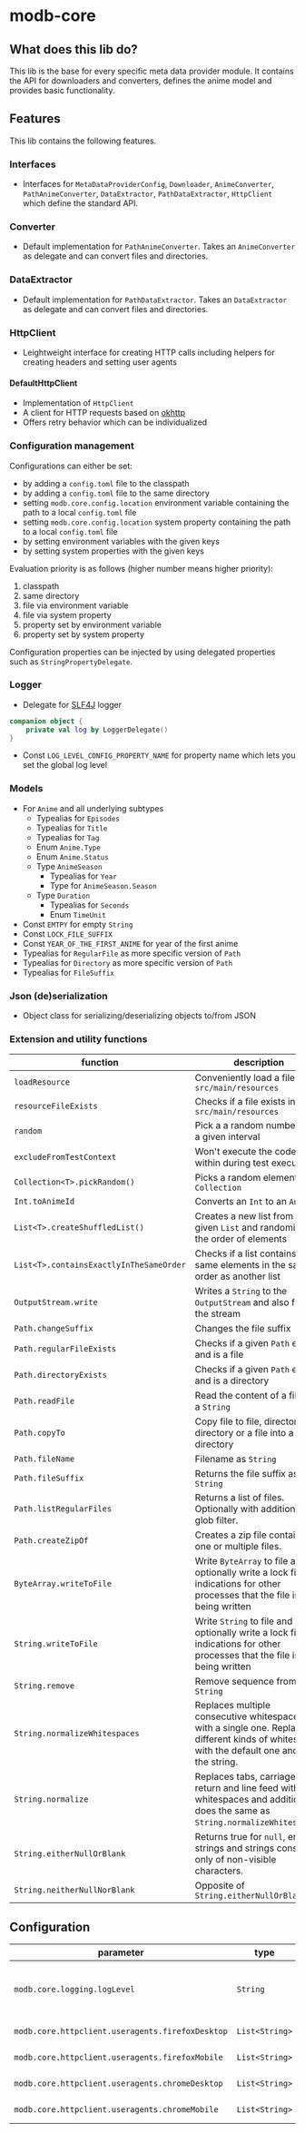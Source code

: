 # modb-core

## What does this lib do?

This lib is the base for every specific meta data provider module. It contains the API for downloaders and converters, defines the anime model and provides basic functionality.

## Features

This lib contains the following features.

### Interfaces

* Interfaces for `MetaDataProviderConfig`, `Downloader`, `AnimeConverter`, `PathAnimeConverter`, `DataExtractor`, `PathDataExtractor`, `HttpClient` which define the standard API.

### Converter
 
* Default implementation for `PathAnimeConverter`. Takes an `AnimeConverter` as delegate and can convert files and directories.

### DataExtractor

* Default implementation for `PathDataExtractor`. Takes an `DataExtractor` as delegate and can convert files and directories.

### HttpClient

* Leightweight interface for creating HTTP calls including helpers for creating headers and setting user agents

#### DefaultHttpClient

* Implementation of `HttpClient`
* A client for HTTP requests based on [okhttp](https://github.com/square/okhttp)
* Offers retry behavior which can be individualized

### Configuration management

Configurations can either be set:
* by adding a `config.toml` file to the classpath
* by adding a `config.toml` file to the same directory
* setting `modb.core.config.location` environment variable containing the path to a local `config.toml` file
* setting `modb.core.config.location` system property containing the path to a local `config.toml` file
* by setting environment variables with the given keys
* by setting system properties with the given keys

Evaluation priority is as follows (higher number means higher priority):
1. classpath
2. same directory
3. file via environment variable
4. file via system property
5. property set by environment variable
6. property set by system property

Configuration properties can be injected by using delegated properties such as `StringPropertyDelegate`.

### Logger

* Delegate for [SLF4J](https://github.com/qos-ch/slf4j) logger
```kotlin
companion object {
    private val log by LoggerDelegate()
}
```
* Const `LOG_LEVEL_CONFIG_PROPERTY_NAME` for property name which lets you set the global log level

### Models
* For `Anime` and all underlying subtypes
    * Typealias for `Episodes`
    * Typealias for `Title`
    * Typealias for `Tag`
    * Enum `Anime.Type`
    * Enum `Anime.Status`
    * Type `AnimeSeason`
        * Typealias for `Year`
        * Type for `AnimeSeason.Season`
    * Type `Duration`
        * Typealias for `Seconds`
        * Enum `TimeUnit`
* Const `EMTPY` for empty `String`
* Const `LOCK_FILE_SUFFIX`  
* Const `YEAR_OF_THE_FIRST_ANIME` for year of the first anime
* Typealias for `RegularFile` as more specific version of `Path`
* Typealias for `Directory` as more specific version of `Path`
* Typealias for `FileSuffix`

### Json (de)serialization

* Object class for serializing/deserializing objects to/from JSON

### Extension and utility functions

| function                                | description                                                                                                                                    |
|-----------------------------------------|------------------------------------------------------------------------------------------------------------------------------------------------|
| `loadResource`                          | Conveniently load a file from `src/main/resources`                                                                                             |
| `resourceFileExists`                    | Checks if a file exists in `src/main/resources`                                                                                                |
| `random`                                | Pick a a random number from a given interval                                                                                                   |
| `excludeFromTestContext`                | Won't execute the code within during test execution                                                                                            |
| `Collection<T>.pickRandom()`            | Picks a random element of a `Collection`                                                                                                       |
| `Int.toAnimeId`                         | Converts an `Int` to an `AnimeId`                                                                                                              |
| `List<T>.createShuffledList()`          | Creates a new list from the given `List` and randomizes the order of elements                                                                  |
| `List<T>.containsExactlyInTheSameOrder` | Checks if a list contains the same elements in the same order as another list                                                                  |
| `OutputStream.write`                    | Writes a `String` to the `OutputStream` and also flushes the stream                                                                            |
| `Path.changeSuffix`                     | Changes the file suffix                                                                                                                        |
| `Path.regularFileExists`                | Checks if a given `Path` exists and is a file                                                                                                  |
| `Path.directoryExists`                  | Checks if a given `Path` exists and is a directory                                                                                             |
| `Path.readFile`                         | Read the content of a file into a `String`                                                                                                     |
| `Path.copyTo`                           | Copy file to file, directory to directory or a file into a directory                                                                           |
| `Path.fileName`                         | Filename as `String`                                                                                                                           |
| `Path.fileSuffix`                       | Returns the file suffix as `String`                                                                                                            |
| `Path.listRegularFiles`                 | Returns a list of files. Optionally with additional glob filter.                                                                               |
| `Path.createZipOf`                      | Creates a zip file containing one or multiple files.                                                                                           |
| `ByteArray.writeToFile`                 | Write `ByteArray` to file and optionally write a lock file as indications for other processes that the file is being written                   |
| `String.writeToFile`                    | Write `String` to file and optionally write a lock file as indications for other processes that the file is being written                      |
| `String.remove`                         | Remove sequence from a `String`                                                                                                                |
| `String.normalizeWhitespaces`           | Replaces multiple consecutive whitespaces with a single one. Replaces different kinds of whitespace with the default one and trims the string. |
| `String.normalize`                      | Replaces tabs, carriage return and line feed with whitespaces and additionally does the same as `String.normalizeWhitespaces`.                 |
| `String.eitherNullOrBlank`              | Returns true for `null`, empty strings and strings consisting only of non-visible characters.                                                  |
| `String.neitherNullNorBlank`            | Opposite of `String.eitherNullOrBlank`                                                                                                         |

## Configuration

| parameter                                        | type           | default | description                                                                                  |
|--------------------------------------------------|----------------|---------|----------------------------------------------------------------------------------------------|
| `modb.core.logging.logLevel`                     | `String`       | `INFO`  | Can be one of: `OFF`, `ERROR`, `WARN`, `INFO`, `DEBUG`, `TRACE`                              |
| `modb.core.httpclient.useragents.firefoxDesktop` | `List<String>` | -       | List of [user agents](https://www.whatismybrowser.com/guides/the-latest-user-agent/firefox). |
| `modb.core.httpclient.useragents.firefoxMobile`  | `List<String>` | -       | List of [user agents](https://www.whatismybrowser.com/guides/the-latest-user-agent/firefox). |
| `modb.core.httpclient.useragents.chromeDesktop`  | `List<String>` | -       | List of [user agents](https://www.whatismybrowser.com/guides/the-latest-user-agent/chrome).  |
| `modb.core.httpclient.useragents.chromeMobile`   | `List<String>` | -       | List of [user agents](https://www.whatismybrowser.com/guides/the-latest-user-agent/chrome).  |